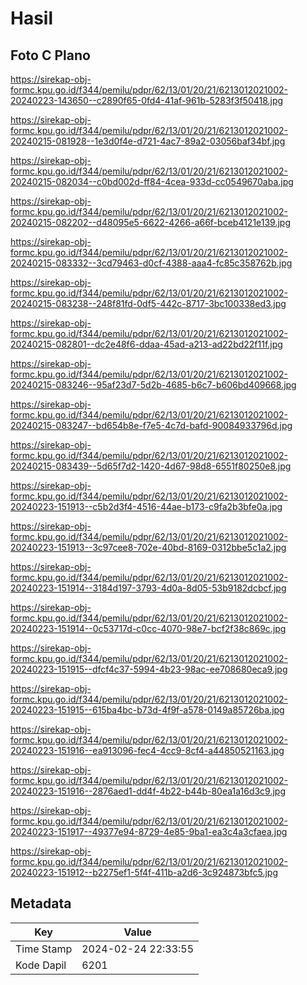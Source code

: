 # Hasil

## Foto C Plano

https://sirekap-obj-formc.kpu.go.id/f344/pemilu/pdpr/62/13/01/20/21/6213012021002-20240223-143650--c2890f65-0fd4-41af-961b-5283f3f50418.jpg

https://sirekap-obj-formc.kpu.go.id/f344/pemilu/pdpr/62/13/01/20/21/6213012021002-20240215-081928--1e3d0f4e-d721-4ac7-89a2-03056baf34bf.jpg

https://sirekap-obj-formc.kpu.go.id/f344/pemilu/pdpr/62/13/01/20/21/6213012021002-20240215-082034--c0bd002d-ff84-4cea-933d-cc0549670aba.jpg

https://sirekap-obj-formc.kpu.go.id/f344/pemilu/pdpr/62/13/01/20/21/6213012021002-20240215-082202--d48095e5-6622-4266-a66f-bceb4121e139.jpg

https://sirekap-obj-formc.kpu.go.id/f344/pemilu/pdpr/62/13/01/20/21/6213012021002-20240215-083332--3cd79463-d0cf-4388-aaa4-fc85c358762b.jpg

https://sirekap-obj-formc.kpu.go.id/f344/pemilu/pdpr/62/13/01/20/21/6213012021002-20240215-083238--248f81fd-0df5-442c-8717-3bc100338ed3.jpg

https://sirekap-obj-formc.kpu.go.id/f344/pemilu/pdpr/62/13/01/20/21/6213012021002-20240215-082801--dc2e48f6-ddaa-45ad-a213-ad22bd22f11f.jpg

https://sirekap-obj-formc.kpu.go.id/f344/pemilu/pdpr/62/13/01/20/21/6213012021002-20240215-083246--95af23d7-5d2b-4685-b6c7-b606bd409668.jpg

https://sirekap-obj-formc.kpu.go.id/f344/pemilu/pdpr/62/13/01/20/21/6213012021002-20240215-083247--bd654b8e-f7e5-4c7d-bafd-90084933796d.jpg

https://sirekap-obj-formc.kpu.go.id/f344/pemilu/pdpr/62/13/01/20/21/6213012021002-20240215-083439--5d65f7d2-1420-4d67-98d8-6551f80250e8.jpg

https://sirekap-obj-formc.kpu.go.id/f344/pemilu/pdpr/62/13/01/20/21/6213012021002-20240223-151913--c5b2d3f4-4516-44ae-b173-c9fa2b3bfe0a.jpg

https://sirekap-obj-formc.kpu.go.id/f344/pemilu/pdpr/62/13/01/20/21/6213012021002-20240223-151913--3c97cee8-702e-40bd-8169-0312bbe5c1a2.jpg

https://sirekap-obj-formc.kpu.go.id/f344/pemilu/pdpr/62/13/01/20/21/6213012021002-20240223-151914--3184d197-3793-4d0a-8d05-53b9182dcbcf.jpg

https://sirekap-obj-formc.kpu.go.id/f344/pemilu/pdpr/62/13/01/20/21/6213012021002-20240223-151914--0c53717d-c0cc-4070-98e7-bcf2f38c869c.jpg

https://sirekap-obj-formc.kpu.go.id/f344/pemilu/pdpr/62/13/01/20/21/6213012021002-20240223-151915--dfcf4c37-5994-4b23-98ac-ee708680eca9.jpg

https://sirekap-obj-formc.kpu.go.id/f344/pemilu/pdpr/62/13/01/20/21/6213012021002-20240223-151915--615ba4bc-b73d-4f9f-a578-0149a85726ba.jpg

https://sirekap-obj-formc.kpu.go.id/f344/pemilu/pdpr/62/13/01/20/21/6213012021002-20240223-151916--ea913096-fec4-4cc9-8cf4-a44850521163.jpg

https://sirekap-obj-formc.kpu.go.id/f344/pemilu/pdpr/62/13/01/20/21/6213012021002-20240223-151916--2876aed1-dd4f-4b22-b44b-80ea1a16d3c9.jpg

https://sirekap-obj-formc.kpu.go.id/f344/pemilu/pdpr/62/13/01/20/21/6213012021002-20240223-151917--49377e94-8729-4e85-9ba1-ea3c4a3cfaea.jpg

https://sirekap-obj-formc.kpu.go.id/f344/pemilu/pdpr/62/13/01/20/21/6213012021002-20240223-151912--b2275ef1-5f4f-411b-a2d6-3c924873bfc5.jpg


## Metadata

| Key        | Value               |
| ---------- | ------------------- |
| Time Stamp | 2024-02-24 22:33:55 |
| Kode Dapil | 6201                |



